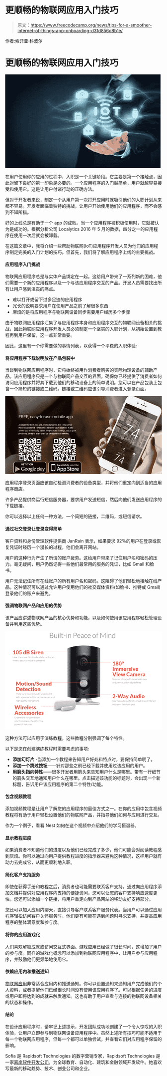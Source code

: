# 更顺畅的物联网应用入门技巧

> 原文：<https://www.freecodecamp.org/news/tips-for-a-smoother-internet-of-things-app-onboarding-d31d856d8b1e/>

作者:索菲亚·科波尔

# 更顺畅的物联网应用入门技巧

![1*DRosbUtK79XSLJvXDcCXUA](img/3cf7c72e7f5ec2238a63aebbc4bcd26e.png)

在用户使用你的应用的过程中，入职是一个关键阶段。它主要是第一个接触点，因此对留下良好的第一印象是必要的。一个应用程序的入门越简单，用户就越容易接受和使用它。这是让用户付诸行动的正确方法。

但对于开发者来说，制定一个从用户第一次打开应用时就吸引他们的入职计划从来都不容易。开发者面临着独特的挑战，让用户开始使用他们的应用程序，而不会感到不知所措。

好的上线总是有助于一个 app 的成败。当一个应用程序被积极使用时，它就被认为是成功的。根据分析公司 Localytics 2016 年 5 月的数据，四分之一的应用程序在使用一次后就会被卸载。

在这篇文章中，我将介绍一些帮助物联网(IoT)应用程序开发人员为他们的应用程序制定完美的入门计划的技巧。但首先，我们将了解应用程序上线的主要挑战。

#### 应用程序入门挑战

物联网应用程序总是与实体产品绑定在一起。这给用户带来了一系列新的困难，他们需要一个新的应用程序以及一个与该应用程序交互的产品。开发人员需要找出所有让用户感到沮丧的痛点。

*   难以打开或留下过多足迹的应用程序
*   冗长的说明要求用户在使用产品之前了解很多东西
*   麻烦的是将应用程序与物联网设备同步需要用户经历多个步骤

由于物联网应用程序汇集了与应用程序本身和应用程序交互的物联网设备相关的挑战，因此物联网应用程序开发人员必须制定一个坚实的入职计划，从初始设置到教程再到用户保留，这一点非常重要。

因此，这里有一个你需要做的事情列表，以获得一个平稳的入职体验:

#### 将应用程序下载说明放在产品包装中

当谈到物联网应用程序时，它将始终被用作消费者购买的实际物理设备的辅助产品。该应用程序只是一个与物联网产品交互的界面。确保你已经提供了消费者如何访问应用程序并将其下载到他们的移动设备上的简单说明。您可以在产品包装上包含一个简短的链接或二维码。链接或二维码应该引导消费者进入登录页面。

![1*jEQ14szeCHrM5n9zmE5VyQ](img/2351798a20e9dd823d8afd0fe9d1b2ff.png)

应用程序登录页面应该自动检测消费者的设备类型，并将他们重定向到适当的应用程序商店。

许多产品提供商运行短信服务器，要求用户发送短信，然后向他们发送应用程序的下载链接。

你可以选择以上任何一种方法，一个简短的链接，二维码，或短信请求。

#### **通过社交登录让登录变得简单**

客户资料和身份管理软件提供商 JanRain 表示，如果要求 92%的用户在登录或恢复凭证时经历一个漫长的过程，他们会离开网站。

用户的这种行为产生了所谓的账户疲劳。这给用户带来了记住用户名和密码的压力。毫无疑问，用户仍然记得一些他们最常用的服务的凭证，比如 Gmail 和脸书。

用户无法记住所有在线账户的所有用户名和密码。这阻碍了他们轻松地接触在线产品。这种情况可以通过允许用户使用他们的社交媒体资料(如脸书、推特或 Gmail)登录他们的账户来避免。

#### **强调物联网产品和应用的优势**

该产品应讲述物联网产品的核心优势和功能，以及如何使用该应用程序轻松管理设备并利用这些优势。

![1*oAnYtOpxScZv07QzLbEZOw](img/a215271c065830dc5a4d0d18d1df2e3b.png)

这种方法可以应用于演练教程，这些教程分别强调了每个特性。

以下是您在创建演练教程时需要考虑的事项:

*   **添加幻灯片** -当添加一个教程来告知用户好处和特点时，要保持简单明了。
*   **添加一个跳过按钮**——针对那些之前已经下载并使用过该应用的用户。
*   **用箭头指向特性**——很多开发者用箭头来告知用户什么是哪里。带有一行细节的箭头交互地通知用户什么在哪里。点击描述该功能的标题时，会出现一个新标题，告诉用户该应用程序的第二个特性/功能。

#### **包含视频教程**

添加视频教程是让用户了解您的应用程序的最佳方式之一。在你的应用中包含视频教程将有助于用户轻松设置他们的物联网产品，并指导他们如何与应用进行交互。

作为一个例子，看看 Nest 如何在这个视频中介绍他们的学习恒温器。

#### **显示教程进度**

如果消费者不知道他们的进度以及他们已经完成了多少，他们可能会对阅读教程感到厌烦。你可以通过向用户提供教程进度的指示器来避免这种情况，这样用户就有动力去完成它，从而更顺利地入职。

#### **简化客户支持服务**

即使在获得手册和教程之后，消费者也可能需要联系客户支持。通过向应用程序添加文档并提供对应用程序内支持的便捷访问，您可以让您的客户支持响应速度更快。您还可以添加一个链接，将用户重定向到产品网站的移动友好支持部分。

您还可以加入应用内聊天，直接引导客户联系客户服务代表。当用户可以通过应用程序轻松访问客户关怀服务时，他们更有可能在遇到问题时寻求支持，并提高应用程序的整体满意度和参与度。

#### **将你的应用游戏化**

人们喜欢解锁成就或访问交互式界面。游戏应用已经做了很长时间，这增加了用户的参与度。同样的游戏化概念可以添加到物联网应用程序中，让用户参与应用程序，并鼓励他们更频繁地使用它。

#### **依赖应用内和推送通知**

[物联网应用](http://www.rapidsofttechnologies.com/ioT.php)非常适合应用内和推送通知。你可以设置通知来通知用户完成他们的个人资料，或者提醒他们已经很长时间没有使用该应用程序了。可以根据任务的进度或用户即将达到的成就来触发通知。这也有助于用户查看与连接的物联网设备相关的状态和操作。

#### 结论

在设计应用程序时，请牢记上述提示，开发团队成功地创建了一个令人惊叹的入职体验，让用户立即参与到物联网设备应用程序中。虽然上述所有技巧可能不适用于每一个物联网应用程序，但每一个都可以单独尝试，并查看它们对应用程序保留的影响。

Sofia 是 Rapidsoft Technologies 的数字营销专家，Rapidsoft Technologies 是一家[离岸软件开发公司](http://www.rapidsofttechnologies.com/offshore-development-center.php)，为全球教育、自动化、建筑和金融领域开发软件。她喜欢写最新的移动趋势、技术、创业公司和企业。
